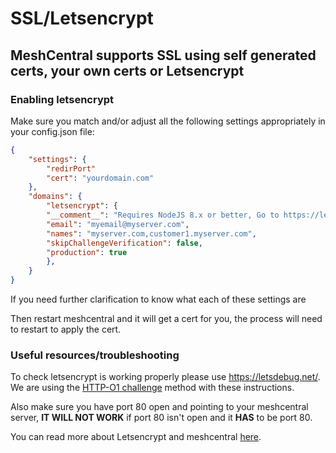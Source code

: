 # SSL/Letsencrypt

## MeshCentral supports SSL using self generated certs, your own certs or Letsencrypt

### Enabling letsencrypt

Make sure you match and/or adjust all the following settings appropriately in your config.json file:

```json
{
    "settings": {
        "redirPort"
        "cert": "yourdomain.com"
    },
    "domains": {
        "letsencrypt": {
        "__comment__": "Requires NodeJS 8.x or better, Go to https://letsdebug.net/ first before trying Let's Encrypt.",
        "email": "myemail@myserver.com",
        "names": "myserver.com,customer1.myserver.com",
        "skipChallengeVerification": false,
        "production": true
        },
    }
}
```

If you need further clarification to know what each of these settings are

Then restart meshcentral and it will get a cert for you, the process will need to restart to apply the cert.

### Useful resources/troubleshooting

To check letsencrypt is working properly please use https://letsdebug.net/. We are using the [HTTP-O1 challenge](https://letsencrypt.org/docs/challenge-types/#http-01-challenge) method with these instructions.

Also make sure you have port 80 open and pointing to your meshcentral server, **IT WILL NOT WORK** if port 80 isn't open and it **HAS** to be port 80.

You can read more about Letsencrypt and meshcentral [here](https://ylianst.github.io/MeshCentral/meshcentral/#lets-encrypt-support). 
